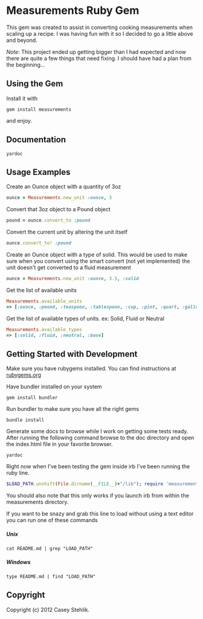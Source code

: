 # Measurements Ruby Gem
This gem was created to assist in converting cooking measurements when scaling up a recipe.
I was having fun with it so I decided to go a little above and beyond.

*Note:* This project ended up getting bigger than I had expected and now there are quite a few things that need fixing.
I should have had a plan from the beginning...

## Using the Gem

Install it with

```shell
gem install measurements
```

and enjoy.

## Documentation
```shell
yardoc
```

## Usage Examples
Create an Ounce object with a quantity of 3oz

```ruby
ounce = Measurements.new_unit :ounce, 3
```

Convert that 3oz object to a Pound object

```ruby
pound = ounce.convert_to :pound
```

Convert the current unit by altering the unit itself

```ruby
ounce.convert_to! :pound
```

Create an Ounce object with a type of solid. This would be used to make sure when you convert
using the smart convert (not yet implemented) the unit doesn't get converted to a fluid measurement

```ruby
ounce = Measurements.new_unit :ounce, 3.5, :solid
```
	
Get the list of available units

```ruby
Measurements.available_units
=> [:ounce, :pound, :teaspoon, :tablespoon, :cup, :pint, :quart, :gallon, :inch, :foot, :yard, :furlong, :chain, :mile, :thou, :league]
```
	
Get the list of available types of units. ex: Solid, Fluid or Neutral

```ruby
Measurements.available_types
=> [:solid, :fluid, :neutral, :base] 
```
	
## Getting Started with Development
Make sure you have rubygems installed. You can find instructions at [rubygems.org](http://docs.rubygems.org/read/chapter/3)

Have bundler installed on your system

	gem install bundler
	
Run bundler to make sure you have all the right gems

	bundle install
	
Generate some docs to browse while I work on getting some tests ready. After running the following command
browse to the doc directory and open the index.html file in your favorite browser.

	yardoc

Right now when I've been testing the gem inside irb I've been running the ruby line.

```ruby
$LOAD_PATH.unshift(File.dirname(__FILE__)+"/lib"); require 'measurements'
```

You should also note that this only works if you launch irb from within the measurements directory.

If you want to be snazy and grab this line to load without using a text editor you can run one of these commands

##### Unix

```shell
cat README.md | grep "LOAD_PATH"
```

##### Windows

```shell
type README.md | find "LOAD_PATH"
```
	
## Copyright
Copyright (c) 2012 Casey Stehlik.